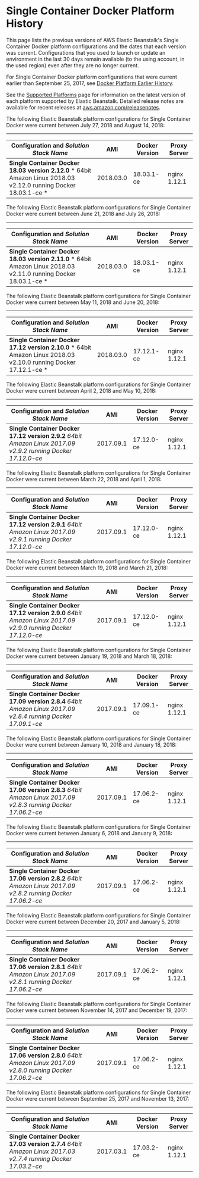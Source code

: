 # Single Container Docker Platform History<a name="platform-history-docker-single"></a>

This page lists the previous versions of AWS Elastic Beanstalk's Single Container Docker platform configurations and the dates that each version was current\. Configurations that you used to launch or update an environment in the last 30 days remain available \(to the using account, in the used region\) even after they are no longer current\.

For Single Container Docker platform configurations that were current earlier than September 25, 2017, see [Docker Platform Earlier History](platform-history-docker.md)\.

See the [Supported Platforms](concepts.platforms.md) page for information on the latest version of each platform supported by Elastic Beanstalk\. Detailed release notes are available for recent releases at [aws\.amazon\.com/releasenotes](https://aws.amazon.com/releasenotes/AWS-Elastic-Beanstalk)\. 

The following Elastic Beanstalk platform configurations for Single Container Docker were current between July 27, 2018 and August 14, 2018:


****  

|  Configuration and *Solution Stack Name*   |  AMI  |  Docker Version  |  Proxy Server  | 
| --- | --- | --- | --- | 
|   **Single Container Docker 18\.03 version 2\.12\.0**   * 64bit Amazon Linux 2018\.03 v2\.12\.0 running Docker 18\.03\.1\-ce *   |  2018\.03\.0  |  18\.03\.1\-ce  |  nginx 1\.12\.1  | 

The following Elastic Beanstalk platform configurations for Single Container Docker were current between June 21, 2018 and July 26, 2018:


****  

|  Configuration and *Solution Stack Name*   |  AMI  |  Docker Version  |  Proxy Server  | 
| --- | --- | --- | --- | 
|   **Single Container Docker 18\.03 version 2\.11\.0**   * 64bit Amazon Linux 2018\.03 v2\.11\.0 running Docker 18\.03\.1\-ce *   |  2018\.03\.0  |  18\.03\.1\-ce  |  nginx 1\.12\.1  | 

The following Elastic Beanstalk platform configurations for Single Container Docker were current between May 11, 2018 and June 20, 2018:


****  

|  Configuration and *Solution Stack Name*   |  AMI  |  Docker Version  |  Proxy Server  | 
| --- | --- | --- | --- | 
|   **Single Container Docker 17\.12 version 2\.10\.0**   * 64bit Amazon Linux 2018\.03 v2\.10\.0 running Docker 17\.12\.1\-ce *   |  2018\.03\.0  |  17\.12\.1\-ce  |  nginx 1\.12\.1  | 

The following Elastic Beanstalk platform configurations for Single Container Docker were current between April 2, 2018 and May 10, 2018:


****  

|  Configuration and *Solution Stack Name*   |  AMI  |  Docker Version  |  Proxy Server  | 
| --- | --- | --- | --- | 
|   **Single Container Docker 17\.12 version 2\.9\.2**   *64bit Amazon Linux 2017\.09 v2\.9\.2 running Docker 17\.12\.0\-ce*   |  2017\.09\.1  |  17\.12\.0\-ce  |  nginx 1\.12\.1  | 

The following Elastic Beanstalk platform configurations for Single Container Docker were current between March 22, 2018 and April 1, 2018:


****  

|  Configuration and *Solution Stack Name*   |  AMI  |  Docker Version  |  Proxy Server  | 
| --- | --- | --- | --- | 
|   **Single Container Docker 17\.12 version 2\.9\.1**   *64bit Amazon Linux 2017\.09 v2\.9\.1 running Docker 17\.12\.0\-ce*   |  2017\.09\.1  |  17\.12\.0\-ce  |  nginx 1\.12\.1  | 

The following Elastic Beanstalk platform configurations for Single Container Docker were current between March 19, 2018 and March 21, 2018:


****  

|  Configuration and *Solution Stack Name*   |  AMI  |  Docker Version  |  Proxy Server  | 
| --- | --- | --- | --- | 
|   **Single Container Docker 17\.12 version 2\.9\.0**   *64bit Amazon Linux 2017\.09 v2\.9\.0 running Docker 17\.12\.0\-ce*   |  2017\.09\.1  |  17\.12\.0\-ce  |  nginx 1\.12\.1  | 

The following Elastic Beanstalk platform configurations for Single Container Docker were current between January 19, 2018 and March 18, 2018:


****  

|  Configuration and *Solution Stack Name*   |  AMI  |  Docker Version  |  Proxy Server  | 
| --- | --- | --- | --- | 
|   **Single Container Docker 17\.09 version 2\.8\.4**   *64bit Amazon Linux 2017\.09 v2\.8\.4 running Docker 17\.09\.1\-ce*   |  2017\.09\.1  |  17\.09\.1\-ce  |  nginx 1\.12\.1  | 

The following Elastic Beanstalk platform configurations for Single Container Docker were current between January 10, 2018 and January 18, 2018:


****  

|  Configuration and *Solution Stack Name*   |  AMI  |  Docker Version  |  Proxy Server  | 
| --- | --- | --- | --- | 
|   **Single Container Docker 17\.06 version 2\.8\.3**   *64bit Amazon Linux 2017\.09 v2\.8\.3 running Docker 17\.06\.2\-ce*   |  2017\.09\.1  |  17\.06\.2\-ce  |  nginx 1\.12\.1  | 

The following Elastic Beanstalk platform configurations for Single Container Docker were current between January 6, 2018 and January 9, 2018:


****  

|  Configuration and *Solution Stack Name*   |  AMI  |  Docker Version  |  Proxy Server  | 
| --- | --- | --- | --- | 
|   **Single Container Docker 17\.06 version 2\.8\.2**   *64bit Amazon Linux 2017\.09 v2\.8\.2 running Docker 17\.06\.2\-ce*   |  2017\.09\.1  |  17\.06\.2\-ce  |  nginx 1\.12\.1  | 

The following Elastic Beanstalk platform configurations for Single Container Docker were current between December 20, 2017 and January 5, 2018:


****  

|  Configuration and *Solution Stack Name*   |  AMI  |  Docker Version  |  Proxy Server  | 
| --- | --- | --- | --- | 
|   **Single Container Docker 17\.06 version 2\.8\.1**   *64bit Amazon Linux 2017\.09 v2\.8\.1 running Docker 17\.06\.2\-ce*   |  2017\.09\.1  |  17\.06\.2\-ce  |  nginx 1\.12\.1  | 

The following Elastic Beanstalk platform configurations for Single Container Docker were current between November 14, 2017 and December 19, 2017:


****  

|  Configuration and *Solution Stack Name*   |  AMI  |  Docker Version  |  Proxy Server  | 
| --- | --- | --- | --- | 
|   **Single Container Docker 17\.06 version 2\.8\.0**   *64bit Amazon Linux 2017\.09 v2\.8\.0 running Docker 17\.06\.2\-ce*   |  2017\.09\.1  |  17\.06\.2\-ce  |  nginx 1\.12\.1  | 

The following Elastic Beanstalk platform configurations for Single Container Docker were current between September 25, 2017 and November 13, 2017:


****  

|  Configuration and *Solution Stack Name*   |  AMI  |  Docker Version  |  Proxy Server  | 
| --- | --- | --- | --- | 
|   **Single Container Docker 17\.03 version 2\.7\.4**   *64bit Amazon Linux 2017\.03 v2\.7\.4 running Docker 17\.03\.2\-ce*   |  2017\.03\.1  |  17\.03\.2\-ce  |  nginx 1\.12\.1  | 